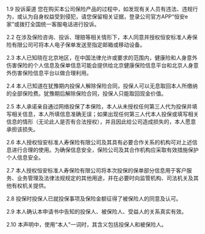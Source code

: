 1.9 投诉渠道 您在购买本公司保险产品的过程中，如发现有关人员有违法、违规行为，或认为自身权益受到侵犯，请您保留相关证据，登录公司官方APP“恒安e家”或拨打全国统一客服电话进行投诉。

2.2 在涉及保险咨询、投诉、理赔等相关情形下，本人同意并授权恒安标准人寿保险有限公司可将本人电子保单发送至指定邮箱或移动设备。

2.3 本人已知晓在北京地区，在中国法律允许或要求的范围内，健康险和人身意外伤害保险的个人信息及保单信息可能会提供给北京健康保险信息平台和北京人身意外伤害保险信息平台以做合理利用。

2.4 本人已知道在犹豫期内投保人解除保险合同，投保人可以无息取回本人所缴纳的全部保险费。犹豫期后解除保险合同，投保人只能取回现金价值。

2.5 本人承诺亲自通过网络投保了本保险，本人从未授权任何第三人代为投保并填写相关信息，本人所填信息准确无误；如果出现任何第三人代本人投保或填写相关信息的情形（无论此人是否有合法授权），并且因此给公司造成损失的，本人愿意承担该损失。

2.6 本人授权恒安标准人寿保险有限公司及其具有必要合作关系的机构可对上述信息进行合理的使用。为确保信息安全，保险公司及其合作机构应采取有效措施保护个人信息安全。

2.7 本人授权恒安标准人寿保险有限公司将本次投保的保单部分信息用于客户服务、业务管理及法律法规规定的其他用途，并在必要时向监管机构、司法机关及其他有权机关提供。

2.8 投保时投保人已就投保事项及保险金额征得了被保险人的同意及认可。

2.9 本人确认本申请书中告知的投保人、被保险人、受益人的关系真实有效。

2.10 本声明中，使用“本人”一词时，其含义包括投保人和被保险人。